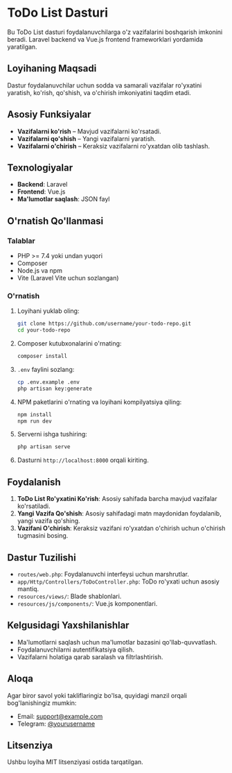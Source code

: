 # ToDo List Dasturi

Bu ToDo List dasturi foydalanuvchilarga o'z vazifalarini boshqarish imkonini beradi. Laravel backend va Vue.js frontend frameworklari yordamida yaratilgan.

## Loyihaning Maqsadi

Dastur foydalanuvchilar uchun sodda va samarali vazifalar ro'yxatini yaratish, ko'rish, qo'shish, va o'chirish imkoniyatini taqdim etadi.

## Asosiy Funksiyalar

- **Vazifalarni ko'rish** – Mavjud vazifalarni ko'rsatadi.
- **Vazifalarni qo'shish** – Yangi vazifalarni yaratish.
- **Vazifalarni o'chirish** – Keraksiz vazifalarni ro'yxatdan olib tashlash.

## Texnologiyalar

- **Backend**: Laravel
- **Frontend**: Vue.js
- **Ma'lumotlar saqlash**: JSON fayl

## O'rnatish Qo'llanmasi

### Talablar

- PHP >= 7.4 yoki undan yuqori
- Composer
- Node.js va npm
- Vite (Laravel Vite uchun sozlangan)

### O'rnatish

1. Loyihani yuklab oling:

    ```bash
    git clone https://github.com/username/your-todo-repo.git
    cd your-todo-repo
    ```

2. Composer kutubxonalarini o'rnating:

    ```bash
    composer install
    ```

3. `.env` faylini sozlang:

    ```bash
    cp .env.example .env
    php artisan key:generate
    ```

4. NPM paketlarini o'rnating va loyihani kompilyatsiya qiling:

    ```bash
    npm install
    npm run dev
    ```

5. Serverni ishga tushiring:

    ```bash
    php artisan serve
    ```

6. Dasturni `http://localhost:8000` orqali kiriting.

## Foydalanish

1. **ToDo List Ro'yxatini Ko'rish**: Asosiy sahifada barcha mavjud vazifalar ko'rsatiladi.
2. **Yangi Vazifa Qo'shish**: Asosiy sahifadagi matn maydonidan foydalanib, yangi vazifa qo'shing.
3. **Vazifani O'chirish**: Keraksiz vazifani ro'yxatdan o'chirish uchun o'chirish tugmasini bosing.

## Dastur Tuzilishi

- `routes/web.php`: Foydalanuvchi interfeysi uchun marshrutlar.
- `app/Http/Controllers/ToDoController.php`: ToDo ro'yxati uchun asosiy mantiq.
- `resources/views/`: Blade shablonlari.
- `resources/js/components/`: Vue.js komponentlari.

## Kelgusidagi Yaxshilanishlar

- Ma'lumotlarni saqlash uchun ma'lumotlar bazasini qo'llab-quvvatlash.
- Foydalanuvchilarni autentifikatsiya qilish.
- Vazifalarni holatiga qarab saralash va filtrlashtirish.

## Aloqa

Agar biror savol yoki takliflaringiz bo'lsa, quyidagi manzil orqali bog'lanishingiz mumkin:

- Email: support@example.com
- Telegram: [@yourusername](https://t.me/yourusername)

## Litsenziya

Ushbu loyiha MIT litsenziyasi ostida tarqatilgan.
